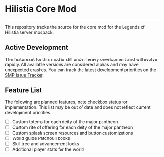 # Hilistia Core Mod
---
This repository tracks the source for the core mod for the Legends of Hilistia server modpack. 

## Active Development
The featureset for this mod is still under heavy development and will evolve rapidly. All available versions are 
considered alphas and may have unexpected crashes. You can track the latest development priorities on the 
[SMP Issue Tracker](https://github.com/Hilistia/smp/issues).

## Feature List
The following are planned features, note checkbox status for implementation. This list may be out of date and does not 
reflect current development priorities.

- [ ] Custom totems for each deity of the major pantheon
- [ ] Custom rite of offering for each deity of the major pantheon
- [ ] Custom splash screen resources and button customizations
- [ ] World guide Patchouli books
- [ ] Skill tree and advancement locks
- [ ] Additional player stats for the world